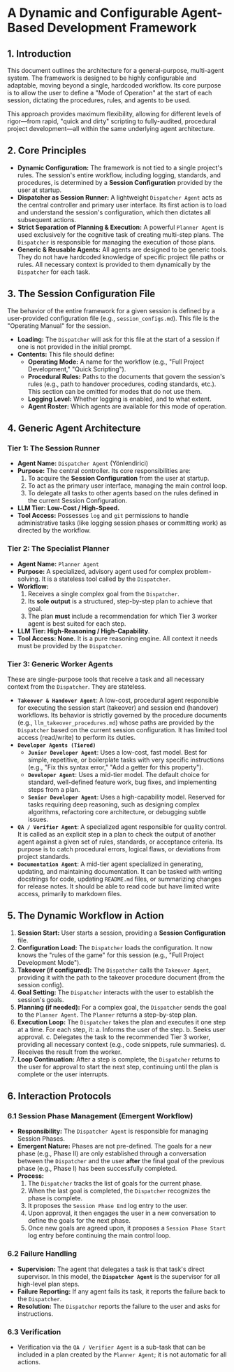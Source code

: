 # A Dynamic and Configurable Agent-Based Development Framework

## 1. Introduction

This document outlines the architecture for a general-purpose, multi-agent system. The framework is designed to be highly configurable and adaptable, moving beyond a single, hardcoded workflow. Its core purpose is to allow the user to define a "Mode of Operation" at the start of each session, dictating the procedures, rules, and agents to be used.

This approach provides maximum flexibility, allowing for different levels of rigor—from rapid, "quick and dirty" scripting to fully-audited, procedural project development—all within the same underlying agent architecture.

## 2. Core Principles

-   **Dynamic Configuration:** The framework is not tied to a single project's rules. The session's entire workflow, including logging, standards, and procedures, is determined by a **Session Configuration** provided by the user at startup.
-   **Dispatcher as Session Runner:** A lightweight `Dispatcher Agent` acts as the central controller and primary user interface. Its first action is to load and understand the session's configuration, which then dictates all subsequent actions.
-   **Strict Separation of Planning & Execution:** A powerful `Planner Agent` is used exclusively for the cognitive task of creating multi-step plans. The `Dispatcher` is responsible for managing the execution of those plans.
-   **Generic & Reusable Agents:** All agents are designed to be generic tools. They do not have hardcoded knowledge of specific project file paths or rules. All necessary context is provided to them dynamically by the `Dispatcher` for each task.

## 3. The Session Configuration File

The behavior of the entire framework for a given session is defined by a user-provided configuration file (e.g., `session_configs.md`). This file is the "Operating Manual" for the session.

-   **Loading:** The `Dispatcher` will ask for this file at the start of a session if one is not provided in the initial prompt.
-   **Contents:** This file should define:
    -   **Operating Mode:** A name for the workflow (e.g., "Full Project Development," "Quick Scripting").
    -   **Procedural Rules:** Paths to the documents that govern the session's rules (e.g., path to handover procedures, coding standards, etc.). This section can be omitted for modes that do not use them.
    -   **Logging Level:** Whether logging is enabled, and to what extent.
    -   **Agent Roster:** Which agents are available for this mode of operation.

## 4. Generic Agent Architecture

### Tier 1: The Session Runner

-   **Agent Name:** `Dispatcher Agent` (Yönlendirici)
-   **Purpose:** The central controller. Its core responsibilities are:
    1.  To acquire the **Session Configuration** from the user at startup.
    2.  To act as the primary user interface, managing the main control loop.
    3.  To delegate all tasks to other agents based on the rules defined in the current Session Configuration.
-   **LLM Tier:** **Low-Cost / High-Speed.**
-   **Tool Access:** Possesses `log` and `git` permissions to handle administrative tasks (like logging session phases or committing work) as directed by the workflow.

### Tier 2: The Specialist Planner

-   **Agent Name:** `Planner Agent`
-   **Purpose:** A specialized, advisory agent used for complex problem-solving. It is a stateless tool called by the `Dispatcher`.
-   **Workflow:**
    1.  Receives a single complex goal from the `Dispatcher`.
    2.  Its **sole output** is a structured, step-by-step plan to achieve that goal.
    3.  The plan **must** include a recommendation for which Tier 3 worker agent is best suited for each step.
-   **LLM Tier:** **High-Reasoning / High-Capability**.
-   **Tool Access:** **None.** It is a pure reasoning engine. All context it needs must be provided by the `Dispatcher`.

### Tier 3: Generic Worker Agents

These are single-purpose tools that receive a task and all necessary context from the `Dispatcher`. They are stateless.
-   **`Takeover & Handover Agent`**: A low-cost, procedural agent responsible for executing the session start (takeover) and session end (handover) workflows. Its behavior is strictly governed by the procedure documents (e.g., `llm_takeover_procedures.md`) whose paths are provided by the `Dispatcher` based on the current session configuration. It has limited tool access (read/write) to perform its duties.
-   **`Developer Agents (Tiered)`**
    -   **`Junior Developer Agent`**: Uses a low-cost, fast model. Best for simple, repetitive, or boilerplate tasks with very specific instructions (e.g., "Fix this syntax error," "Add a getter for this property").
    -   **`Developer Agent`**: Uses a mid-tier model. The default choice for standard, well-defined feature work, bug fixes, and implementing steps from a plan.
    -   **`Senior Developer Agent`**: Uses a high-capability model. Reserved for tasks requiring deep reasoning, such as designing complex algorithms, refactoring core architecture, or debugging subtle issues.
-   **`QA / Verifier Agent`**: A specialized agent responsible for quality control. It is called as an explicit step in a plan to check the output of another agent against a given set of rules, standards, or acceptance criteria. Its purpose is to catch procedural errors, logical flaws, or deviations from project standards.
-   **`Documentation Agent`**: A mid-tier agent specialized in generating, updating, and maintaining documentation. It can be tasked with writing docstrings for code, updating `README.md` files, or summarizing changes for release notes. It should be able to read code but have limited write access, primarily to markdown files.

## 5. The Dynamic Workflow in Action

1.  **Session Start:** User starts a session, providing a **Session Configuration** file.
2.  **Configuration Load:** The `Dispatcher` loads the configuration. It now knows the "rules of the game" for this session (e.g., "Full Project Development Mode").
3.  **Takeover (if configured):** The `Dispatcher` calls the `Takeover Agent`, providing it with the path to the takeover procedure document (from the session config).
4.  **Goal Setting:** The `Dispatcher` interacts with the user to establish the session's goals.
5.  **Planning (if needed):** For a complex goal, the `Dispatcher` sends the goal to the `Planner Agent`. The `Planner` returns a step-by-step plan.
6.  **Execution Loop:** The `Dispatcher` takes the plan and executes it one step at a time. For each step, it:
    a. Informs the user of the step.
    b. Seeks user approval.
    c. Delegates the task to the recommended Tier 3 worker, providing all necessary context (e.g., code snippets, rule summaries).
    d. Receives the result from the worker.
7.  **Loop Continuation:** After a step is complete, the `Dispatcher` returns to the user for approval to start the next step, continuing until the plan is complete or the user interrupts.

## 6. Interaction Protocols

### 6.1 Session Phase Management (Emergent Workflow)

-   **Responsibility:** The `Dispatcher Agent` is responsible for managing Session Phases.
-   **Emergent Nature:** Phases are not pre-defined. The goals for a new phase (e.g., Phase II) are only established through a conversation between the `Dispatcher` and the user **after** the final goal of the previous phase (e.g., Phase I) has been successfully completed.
-   **Process:**
    1. The `Dispatcher` tracks the list of goals for the current phase.
    2. When the last goal is completed, the `Dispatcher` recognizes the phase is complete.
    3. It proposes the `Session Phase End` log entry to the user.
    4. Upon approval, it then engages the user in a new conversation to define the goals for the next phase.
    5. Once new goals are agreed upon, it proposes a `Session Phase Start` log entry before continuing the main control loop.

### 6.2 Failure Handling

-   **Supervision:** The agent that delegates a task is that task's direct supervisor. In this model, the **`Dispatcher Agent`** is the supervisor for all high-level plan steps.
-   **Failure Reporting:** If any agent fails its task, it reports the failure back to the `Dispatcher`.
-   **Resolution:** The `Dispatcher` reports the failure to the user and asks for instructions.

### 6.3 Verification

-   Verification via the `QA / Verifier Agent` is a sub-task that can be included in a plan created by the `Planner Agent`; it is not automatic for all actions.